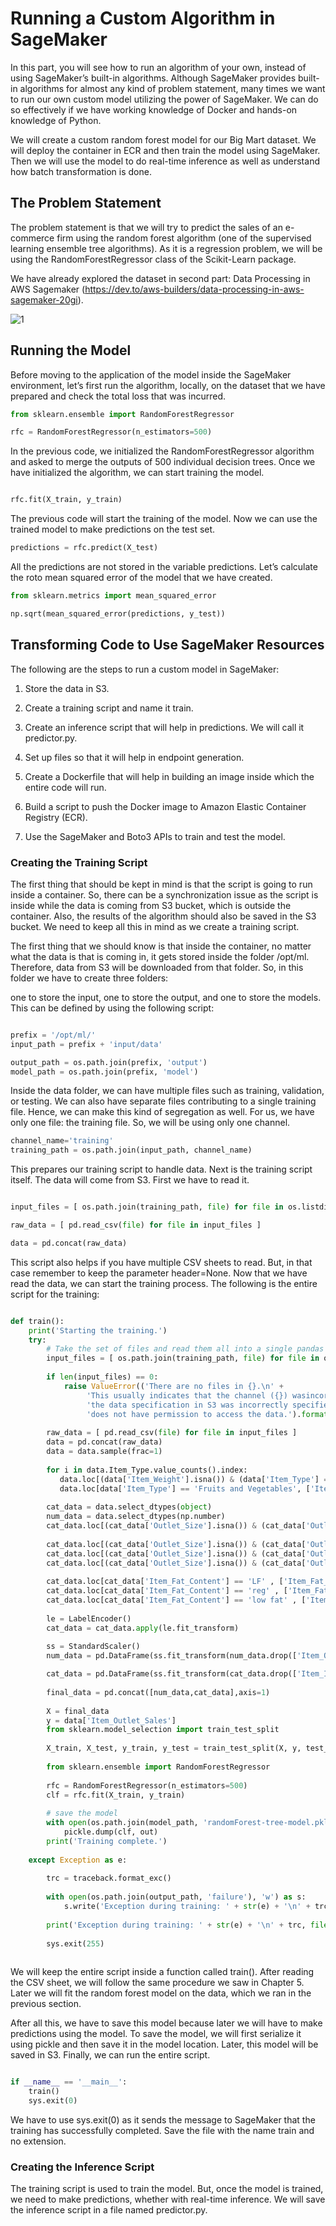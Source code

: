 
# Running a Custom Algorithm in SageMaker

In this part, you will see how to run an algorithm of your own, instead of using SageMaker’s built-in algorithms. Although SageMaker provides built-in algorithms for almost any kind of problem statement, many times we want to run our own custom model utilizing the power of SageMaker. We can do so effectively if we have
working knowledge of Docker and hands-on knowledge of Python.

We will create a custom random forest model for our Big Mart dataset. We will deploy the container in ECR and then train the model using SageMaker. Then we will use the model to do real-time inference as well as understand how batch transformation is done.


## The Problem Statement

The problem statement is that we will try to predict the sales of an e-commerce firm using the random forest algorithm (one of the supervised learning ensemble tree algorithms). As it is a regression problem, we will be using the RandomForestRegressor class of the Scikit-Learn package.

We have already explored the dataset in second part: Data Processing in AWS Sagemaker (https://dev.to/aws-builders/data-processing-in-aws-sagemaker-20gi). 


![1](https://user-images.githubusercontent.com/23625821/122001307-6ce7c980-cdb0-11eb-9170-cee5b744fa69.png)

## Running the Model

Before moving to the application of the model inside the SageMaker environment, let’s first run the algorithm, locally, on the dataset that we have prepared and check the total loss that was incurred.

```py
from sklearn.ensemble import RandomForestRegressor

rfc = RandomForestRegressor(n_estimators=500)

```

In the previous code, we initialized the RandomForestRegressor algorithm and asked to merge the outputs of 500 individual decision trees. Once we have initialized the algorithm, we can start training the model.

```py

rfc.fit(X_train, y_train)

```

The previous code will start the training of the model. Now we can use the trained
model to make predictions on the test set.

```py
predictions = rfc.predict(X_test)
```

All the predictions are not stored in the variable predictions. Let’s calculate the roto
mean squared error of the model that we have created.

```py
from sklearn.metrics import mean_squared_error

np.sqrt(mean_squared_error(predictions, y_test))
```

## Transforming Code to Use SageMaker Resources

The following are the steps to run a custom model in SageMaker:

1. Store the data in S3.
2. Create a training script and name it train.
3. Create an inference script that will help in predictions. We will call it predictor.py.

4. Set up files so that it will help in endpoint generation.
5. Create a Dockerfile that will help in building an image inside which the entire code will run.

6. Build a script to push the Docker image to Amazon Elastic Container Registry (ECR).
7. Use the SageMaker and Boto3 APIs to train and test the model.


### Creating the Training Script

The first thing that should be kept in mind is that the script is going to run inside a container. So, there can be a synchronization issue as the script is inside while the data is coming from S3 bucket, which is outside the container. Also, the results of the algorithm should also be saved in the S3 bucket. We need to keep all this in mind as we create a training script.

The first thing that we should know is that inside the container, no matter what the data is that is coming in, it gets stored inside the folder /opt/ml. Therefore, data from S3 will be downloaded from that folder. So, in this folder we have to create three folders:

one to store the input, one to store the output, and one to store the models. This can be defined by using the following script:

```py

prefix = '/opt/ml/'
input_path = prefix + 'input/data'

output_path = os.path.join(prefix, 'output')
model_path = os.path.join(prefix, 'model')

```


Inside the data folder, we can have multiple files such as training, validation, or testing. We can also have separate files contributing to a single training file. Hence, we can make this kind of segregation as well. For us, we have only one file: the training file. So, we will be using only one channel.

```py
channel_name='training'
training_path = os.path.join(input_path, channel_name)

```

This prepares our training script to handle data. Next is the training script itself. The data will come from S3. First we have to read it. 

```py

input_files = [ os.path.join(training_path, file) for file in os.listdir(training_path) ]

raw_data = [ pd.read_csv(file) for file in input_files ]

data = pd.concat(raw_data)

```

This script also helps if you have multiple CSV sheets to read. But, in that case remember to keep the parameter header=None. Now that we have read the data, we can start the training process. The following is the entire script for the training:


```py 

def train():
    print('Starting the training.')
    try:
        # Take the set of files and read them all into a single pandas dataframe
        input_files = [ os.path.join(training_path, file) for file in os.listdir(training_path) ]
        
        if len(input_files) == 0:
            raise ValueError(('There are no files in {}.\n' +
                 'This usually indicates that the channel ({}) wasincorrectly specified,\n' +
                 'the data specification in S3 was incorrectly specified orthe role specified\n' +
                 'does not have permission to access the data.').format(training_path, channel_name))
                 
        raw_data = [ pd.read_csv(file) for file in input_files ]
        data = pd.concat(raw_data)
        data = data.sample(frac=1)
        
        for i in data.Item_Type.value_counts().index:
           data.loc[(data['Item_Weight'].isna()) & (data['Item_Type'] == i), ['Item_Weight']] = \
           data.loc[data['Item_Type'] == 'Fruits and Vegetables', ['Item_Weight']].mean()[0]
        
        cat_data = data.select_dtypes(object)
        num_data = data.select_dtypes(np.number)
        cat_data.loc[(cat_data['Outlet_Size'].isna()) & (cat_data['Outlet_Type'] == 'Grocery Store'), ['Outlet_Size']] = 'Small'
        
        cat_data.loc[(cat_data['Outlet_Size'].isna()) & (cat_data['Outlet_Type'] == 'Supermarket Type1'), ['Outlet_Size']] = 'Small'
        cat_data.loc[(cat_data['Outlet_Size'].isna()) & (cat_data['Outlet_Type'] == 'Supermarket Type2'), ['Outlet_Size']] = 'Medium'
        cat_data.loc[(cat_data['Outlet_Size'].isna()) & (cat_data['Outlet_Type'] == 'Supermarket Type3'), ['Outlet_Size']] = 'Medium'
        
        cat_data.loc[cat_data['Item_Fat_Content'] == 'LF' , ['Item_Fat_Content']] = 'Low Fat'
        cat_data.loc[cat_data['Item_Fat_Content'] == 'reg' , ['Item_Fat_Content']] = 'Regular'
        cat_data.loc[cat_data['Item_Fat_Content'] == 'low fat' , ['Item_Fat_Content']] = 'Low Fat'
        
        le = LabelEncoder()
        cat_data = cat_data.apply(le.fit_transform)
        
        ss = StandardScaler()
        num_data = pd.DataFrame(ss.fit_transform(num_data.drop(['Item_Outlet_Sales'], axis=1)), columns = ­num_data.drop(['Item_Outlet_Sales'],axis=1).columns)

        cat_data = pd.DataFrame(ss.fit_transform(cat_data.drop(['Item_Identifier'], axis=1)), columns = cat_data.drop(['Item_Identifier'], axis=1).columns)
        
        final_data = pd.concat([num_data,cat_data],axis=1)
        
        X = final_data
        y = data['Item_Outlet_Sales']
        from sklearn.model_selection import train_test_split
        
        X_train, X_test, y_train, y_test = train_test_split(X, y, test_size = 0.1, random_state=5)
        
        from sklearn.ensemble import RandomForestRegressor
        
        rfc = RandomForestRegressor(n_estimators=500)
        clf = rfc.fit(X_train, y_train)
        
        # save the model
        with open(os.path.join(model_path, 'randomForest-tree-model.pkl'), 'w') as out:
            pickle.dump(clf, out)
        print('Training complete.')
    
    except Exception as e:
    
        trc = traceback.format_exc()
        
        with open(os.path.join(output_path, 'failure'), 'w') as s:
            s.write('Exception during training: ' + str(e) + '\n' + trc)
        
        print('Exception during training: ' + str(e) + '\n' + trc, file=sys.stderr)
        
        sys.exit(255)
        

```

We will keep the entire script inside a function called train(). After reading the CSV sheet, we will follow the same procedure we saw in Chapter 5. Later we will fit the random forest model on the data, which we ran in the previous section.

After all this, we have to save this model because later we will have to make predictions using the model. To save the model, we will first serialize it using pickle and then save it in the model location. Later, this model will be saved in S3. Finally, we can run the entire script.


```py

if __name__ == '__main__':
    train()
    sys.exit(0)
```

We have to use sys.exit(0) as it sends the message to SageMaker that the training has successfully completed. Save the file with the name train and no extension.

### Creating the Inference Script

The training script is used to train the model. But, once the model is trained, we need to make predictions, whether with real-time inference. We will save the inference script in a file named predictor.py.

